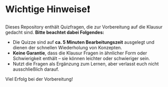 # Wichtige Hinweise❗

Dieses Repository enthält Quizfragen, die zur Vorbereitung auf die Klausur gedacht sind. **Bitte beachtet dabei Folgendes:**  

- Die Quizze sind auf **ca. 5 Minuten Bearbeitungszeit** ausgelegt und dienen der schnellen Wiederholung von Konzepten.  
- **Keine Garantie**, dass die Klausur Fragen in ähnlicher Form oder Schwierigkeit enthält – sie können leichter oder schwieriger sein.  
- Nutzt die Fragen als Ergänzung zum Lernen, aber verlasst euch nicht ausschließlich darauf.  

Viel Erfolg bei der Vorbereitung!
